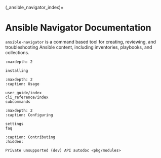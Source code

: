 (_ansible_navigator_index)=
# Ansible Navigator Documentation

`ansible-navigator` is a command based tool for creating, reviewing, and troubleshooting Ansible content, including inventories, playbooks, and collections.


```{toctree}
:maxdepth: 2

installing
```

```{toctree}
:maxdepth: 2
:caption: Usage

user_guide/index
cli_reference/index
subcommands
```

```{toctree}
:maxdepth: 2
:caption: Configuring

settings
faq
```

```{toctree}
:caption: Contributing
:hidden:

Private unsupported (dev) API autodoc <pkg/modules>
```
